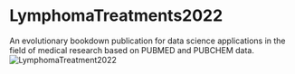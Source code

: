 # LymphomaTreatments2022
An evolutionary bookdown publication for data science applications in the field of medical research based on PUBMED and PUBCHEM data.
![LymphomaTreatment2022](https://user-images.githubusercontent.com/27377917/193459749-3a98cf28-e173-4335-b0d7-7ee6465270df.png)
